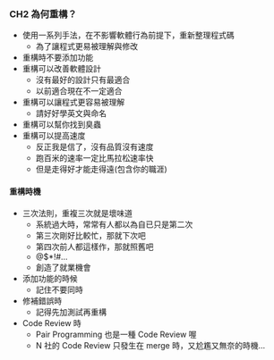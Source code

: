 ### CH2 為何重構？
- 使用一系列手法，在不影響軟體行為前提下，重新整理程式碼
  - 為了讓程式更易被理解與修改
- 重構時不要添加功能
- 重構可以改善軟體設計
  - 沒有最好的設計只有最適合
  - 以前適合現在不一定適合  
- 重構可以讓程式更容易被理解
  - 請好好學英文與命名
- 重構可以幫你找到臭蟲
- 重構可以提高速度
  - 反正我是信了，沒有品質沒有速度
  - 跑百米的速率一定比馬拉松速率快  
  - 但是走得好才能走得遠(包含你的職涯)
#### 重構時機
- 三次法則，重複三次就是壞味道
  - 系統過大時，常常有人都以為自已只是第二次
  - 第三次剛好比較忙，那就下次吧
  - 第四次前人都這樣作，那就照舊吧
  - @$*!#...
  - 創造了就業機會
- 添加功能的時候
  - 記住不要同時
- 修補錯誤時
  - 記得先加測試再重構
- Code Review 時
  - Pair Programming 也是一種 Code Review 喔
  - N 社的 Code Review 只發生在 merge 時，又尬尷又無奈的時機…